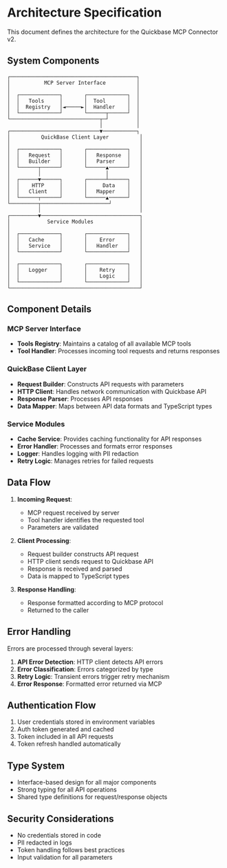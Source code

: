 # Architecture Specification

This document defines the architecture for the Quickbase MCP Connector v2.

## System Components

```
┌─────────────────────────────────────────┐
│           MCP Server Interface          │
│                                         │
│  ┌─────────────┐       ┌─────────────┐  │
│  │   Tools     │       │  Tool       │  │
│  │  Registry   │◄─────►│  Handler    │  │
│  └─────────────┘       └──────┬──────┘  │
└─────────────────────────────┬─┘         │
                              │           │
┌─────────────────────────────▼───────────┐
│          QuickBase Client Layer          │
│                                          │
│  ┌─────────────┐       ┌─────────────┐   │
│  │   Request   │       │   Response  │   │
│  │   Builder   │       │   Parser    │   │
│  └──────┬──────┘       └──────▲──────┘   │
│         │                     │          │
│  ┌──────▼──────┐       ┌──────┴──────┐   │
│  │    HTTP     │       │     Data    │   │
│  │   Client    │       │   Mapper    │   │
│  └──────┬──────┘       └──────▲──────┘   │
└─────────┬──────────────────────┘         │
          │                                │
┌─────────▼────────────────────────────────┐
│            Service Modules               │
│                                          │
│  ┌─────────────┐       ┌─────────────┐   │
│  │   Cache     │       │    Error    │   │
│  │   Service   │       │   Handler   │   │
│  └─────────────┘       └─────────────┘   │
│                                          │
│  ┌─────────────┐       ┌─────────────┐   │
│  │   Logger    │       │    Retry    │   │
│  │             │       │    Logic    │   │
│  └─────────────┘       └─────────────┘   │
└──────────────────────────────────────────┘
```

## Component Details

### MCP Server Interface

- **Tools Registry**: Maintains a catalog of all available MCP tools
- **Tool Handler**: Processes incoming tool requests and returns responses

### QuickBase Client Layer

- **Request Builder**: Constructs API requests with parameters
- **HTTP Client**: Handles network communication with Quickbase API
- **Response Parser**: Processes API responses
- **Data Mapper**: Maps between API data formats and TypeScript types

### Service Modules

- **Cache Service**: Provides caching functionality for API responses
- **Error Handler**: Processes and formats error responses
- **Logger**: Handles logging with PII redaction
- **Retry Logic**: Manages retries for failed requests

## Data Flow

1. **Incoming Request**:
   - MCP request received by server
   - Tool handler identifies the requested tool
   - Parameters are validated

2. **Client Processing**:
   - Request builder constructs API request
   - HTTP client sends request to Quickbase API
   - Response is received and parsed
   - Data is mapped to TypeScript types

3. **Response Handling**:
   - Response formatted according to MCP protocol
   - Returned to the caller

## Error Handling

Errors are processed through several layers:

1. **API Error Detection**: HTTP client detects API errors
2. **Error Classification**: Errors categorized by type
3. **Retry Logic**: Transient errors trigger retry mechanism
4. **Error Response**: Formatted error returned via MCP

## Authentication Flow

1. User credentials stored in environment variables
2. Auth token generated and cached
3. Token included in all API requests
4. Token refresh handled automatically

## Type System

- Interface-based design for all major components
- Strong typing for all API operations
- Shared type definitions for request/response objects

## Security Considerations

- No credentials stored in code
- PII redacted in logs
- Token handling follows best practices
- Input validation for all parameters